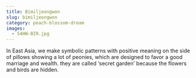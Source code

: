 ```yaml
---
title: Bimiljeongwon
slug: bimiljeongwon
category: peach-blossom-dream
images:
  - 54HW-BIR.jpg
---
```


In East Asia, we  make symbolic patterns with positive   meaning on the side of pillows showing a  lot of peonies, which  are designed to favor a good marriage and wealth. they are called   ‘secret garden’ because the flowers and birds are hidden.
